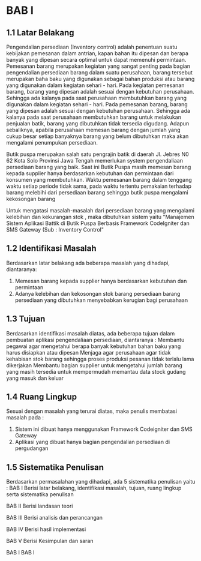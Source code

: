 # BAB I

## 1.1 Latar Belakang
Pengendalian persediaan (Inventory control) adalah penentuan suatu kebijakan pemesanan dalam antrian, kapan bahan itu dipesan dan berapa banyak yang dipesan secara optimal untuk dapat memenuhi permintaan. Pemesanan barang merupakan kegiatan yang sangat penting pada bagian pengendalian persediaan barang dalam suatu perusahaan, barang tersebut merupakan baha baku yang digunakan sebagai bahan produksi atau barang yang digunakan dalam kegiatan sehari - hari. Pada kegiatan pemesanan barang, barang yang dipesan adalah sesuai dengan kebutuhan perusahaan. Sehingga ada kalanya pada saat perusahaan membutuhkan barang yang digunakan dalam kegiatan sehari - hari. Pada pemesanan barang, barang yang dipesan adalah sesuai dengan kebutuhan perusahaan. Sehingga ada kalanya pada saat perusahaan membutuhkan barang untuk melakukan penjualan batik, barang yang dibutuhkan tidak tersedia digudang. Adapun sebaliknya, apabila perusahaan memesan barang dengan jumlah yang cukup besar setiap banyaknya barang yang belum dibutuhkan maka akan mengalami penumpukan persediaan.

Butik puspa merupakan salah satu pengrajin batik di daerah Jl. Jebres N0 62 Kota Solo Provinsi Jawa Tengah memerlukan system pengendaliaan persediaan barang yang baik. Saat ini Butik Puspa masih memesan barang kepada supplier hanya berdasarkan kebutuhan dan permintaan dari konsumen yang membutuhkan. Waktu pemesanan barang dalam tenggang waktu setiap periode tidak sama, pada waktu tertentu pemakaian terhadap barang melebihi dari persediaan barang sehingga butik puspa mengalami kekosongan barang

Untuk mengatasi masalah-masalah dari persediaan barang yang mengalami kelebihan dan kekurangan stok , maka dibutuhkan sistem yaitu "Manajemen Sistem Aplikasi Battik di Butik Puspa Berbasis Framework CodeIgniter dan SMS Gateway (Sub : Inventory Control"  

## 1.2 Identifikasi Masalah
Berdasarkan latar belakang ada beberapa masalah yang dihadapi, diantaranya:
1. Memesan barang kepada supplier hanya berdasarkan kebutuhan dan permintaan
2. Adanya kelebihan dan kekosongan stok barang persediaan barang persediaan yang dibutuhkan menyebabkan kerugian bagi perusahaan

## 1.3	Tujuan
Berdasarkan identifikasi masalah diatas, ada beberapa tujuan dalam pembuatan aplikasi pengendaliaan persediaan, diantaranya :
Membantu pegawai agar mengetahui berapa banyak kebutuhan bahan baku yang harus disiapkan atau dipesan
Menjaga agar perusahaan agar tidak kehabisan stok barang sehingga proses produksi pesanan tidak terlalu lama dikerjakan
Membantu bagian supplier untuk mengetahui jumlah barang yang masih tersedia untuk mempermudah memantau data stock gudang yang masuk dan keluar 

## 1.4	Ruang Lingkup
Sesuai dengan masalah yang terurai diatas, maka penulis membatasi masalah pada :
1.	Sistem ini dibuat hanya menggunakan Framework Codeigniter dan SMS Gateway 
2.	Aplikasi yang dibuat hanya bagian pengendalian persediaan di pergudangan 

## 1.5 Sistematika Penulisan
Berdasarkan permasalahan yang dihadapi, ada 5 sistematika penulisan yaitu :
BAB I
Berisi latar belakang, identifikasi masalah, tujuan, ruang lingkup serta sistematika penulisan

BAB II
Berisi landasan teori

BAB III
Berisi analisis dan perancangan 

BAB IV
Berisi hasil implementasi

BAB V
Berisi Kesimpulan dan saran


BAB I
BAB I

